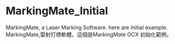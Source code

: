 # MarkingMate_Initial
MarkingMate, a Laser Marking Software. here are Initial example.
MarkingMate,雷射打標軟體，這個是MarkingMate OCX 初始化範例。
